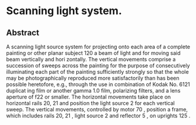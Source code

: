 # Scanning light system.

## Abstract
A scanning light source system for projecting onto each area of a complete painting or other planar subject 120 a beam of light and for moving said beam vertically and hori zontally. The vertical movements comprise a succession of sweeps across the painting for the purpose of consecutively illuminating each part of the painting sufficiently strongly so that the whole may be photographically reproduced more satisfactorily than has been possible heretofore, e.g., through the use in combination of Kodak No. 6121 duplicat ing film or another gamma 1.0 film, polarizing filters, and a lens aperture of f22 or smaller. The horizontal movements take place on horizontal rails 20, 21 and position the light source 2 for each vertical sweep. The vertical movements, controlled by motor 70 , position a frame, which includes rails 20, 21 , light source 2 and reflector 5 , on uprights 125 .